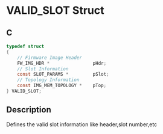 # VALID_SLOT Struct

## C

```c
typedef struct
{
    // Firmware Image Header
    FW_IMG_HDR *                pHdr;
    // Slot Information
    const SLOT_PARAMS *         pSlot;
    // Topology Information
    const IMG_MEM_TOPOLOGY *    pTop;
} VALID_SLOT;

```
## Description

 Defines the valid slot information like header,slot number,etc 




